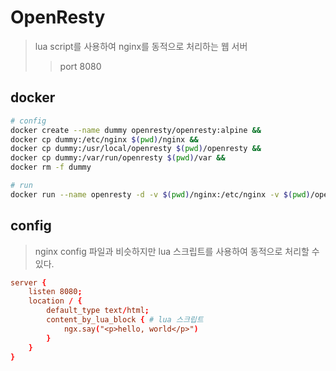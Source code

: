 # OpenResty

> lua script를 사용하여 nginx를 동적으로 처리하는 웹 서버
>
> > port 8080

## docker

```sh
# config
docker create --name dummy openresty/openresty:alpine &&
docker cp dummy:/etc/nginx $(pwd)/nginx &&
docker cp dummy:/usr/local/openresty $(pwd)/openresty &&
docker cp dummy:/var/run/openresty $(pwd)/var &&
docker rm -f dummy

# run
docker run --name openresty -d -v $(pwd)/nginx:/etc/nginx -v $(pwd)/openresty:/usr/local/openresty -v $(pwd)/var:/var/run/openresty -p 80:80 openresty/openresty:alpine
```

## config

> nginx config 파일과 비슷하지만 lua 스크립트를 사용하여 동적으로 처리할 수 있다.

```conf
server {
    listen 8080;
    location / {
        default_type text/html;
        content_by_lua_block { # lua 스크립트
            ngx.say("<p>hello, world</p>")
        }
    }
}
```
